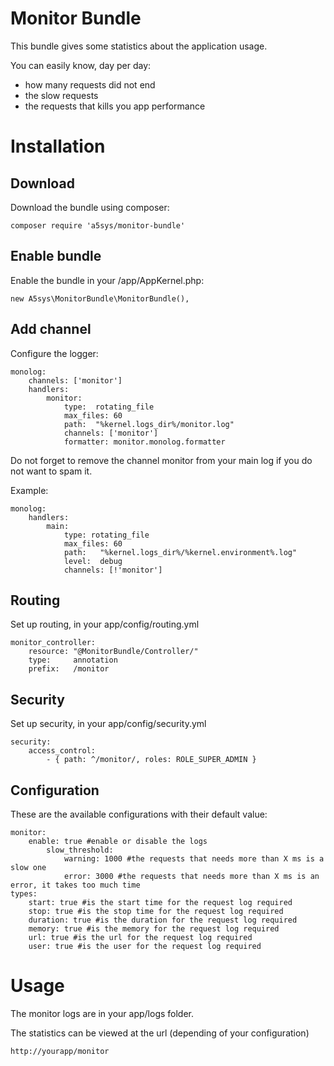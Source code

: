 # Monitor Bundle #

This bundle gives some statistics about the application usage.

You can easily know, day per day:

 *  how many requests did not end
 *  the slow requests
  * the requests that kills you app performance
 

# Installation #

## Download ##
Download the bundle using composer:

	composer require 'a5sys/monitor-bundle'

## Enable bundle ##
Enable the bundle in your /app/AppKernel.php:

    new A5sys\MonitorBundle\MonitorBundle(),

## Add channel ##
Configure the logger:

	monolog:
	    channels: ['monitor']
	    handlers:        
	        monitor:
        	    type:  rotating_file
	            max_files: 60
        	    path:  "%kernel.logs_dir%/monitor.log"
	            channels: ['monitor']
        	    formatter: monitor.monolog.formatter

Do not forget to remove the channel monitor from your main log if you do not want to spam it.

Example:

	monolog:
	    handlers:
	        main:
	            type: rotating_file
	            max_files: 60
	            path:   "%kernel.logs_dir%/%kernel.environment%.log"
	            level:  debug
	            channels: [!'monitor']

## Routing ##
Set up routing, in your app/config/routing.yml

    monitor_controller:
        resource: "@MonitorBundle/Controller/"
        type:     annotation
        prefix:   /monitor

## Security ##

Set up security, in your app/config/security.yml

    security:
        access_control:
            - { path: ^/monitor/, roles: ROLE_SUPER_ADMIN }
            
## Configuration ##

These are the available configurations with their default value:

	monitor:
	    enable: true #enable or disable the logs
            slow_threshold:
            	warning: 1000 #the requests that needs more than X ms is a slow one
            	error: 3000 #the requests that needs more than X ms is an error, it takes too much time
	types:
		start: true #is the start time for the request log required
		stop: true #is the stop time for the request log required
		duration: true #is the duration for the request log required
		memory: true #is the memory for the request log required
		url: true #is the url for the request log required
		user: true #is the user for the request log required
# Usage #

The monitor logs are in your app/logs folder.

The statistics can be viewed at the url (depending  of your configuration)

	http://yourapp/monitor